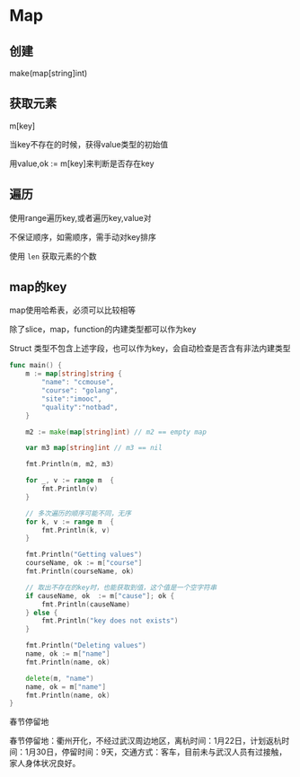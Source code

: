# Map

##  创建

make(map[string]int)

## 获取元素

m[key]

当key不存在的时候，获得value类型的初始值

用value,ok := m[key]来判断是否存在key

## 遍历

使用range遍历key,或者遍历key,value对

不保证顺序，如需顺序，需手动对key排序

使用 `len` 获取元素的个数



## map的key

map使用哈希表，必须可以比较相等

除了slice，map，function的内建类型都可以作为key

Struct 类型不包含上述字段，也可以作为key，会自动检查是否含有非法内建类型

```go
func main() {
	m := map[string]string {
		"name": "ccmouse",
		"course": "golang",
		"site":"imooc",
		"quality":"notbad",
	}

	m2 := make(map[string]int) // m2 == empty map

	var m3 map[string]int // m3 == nil

	fmt.Println(m, m2, m3)

	for _, v := range m  {
		fmt.Println(v)
	}

	// 多次遍历的顺序可能不同，无序
	for k, v := range m  {
		fmt.Println(k, v)
	}

	fmt.Println("Getting values")
	courseName, ok := m["course"]
	fmt.Println(courseName, ok)

	// 取出不存在的key时，也能获取到值，这个值是一个空字符串
	if causeName, ok  := m["cause"]; ok {
		fmt.Println(causeName)
	} else {
		fmt.Println("key does not exists")
	}

	fmt.Println("Deleting values")
	name, ok := m["name"]
	fmt.Println(name, ok)

	delete(m, "name")
	name, ok = m["name"]
	fmt.Println(name, ok)
}
```

春节停留地

春节停留地：衢州开化，不经过武汉周边地区，离杭时间：1月22日，计划返杭时间：1月30日，停留时间：9天，交通方式：客车，目前未与武汉人员有过接触，家人身体状况良好。

